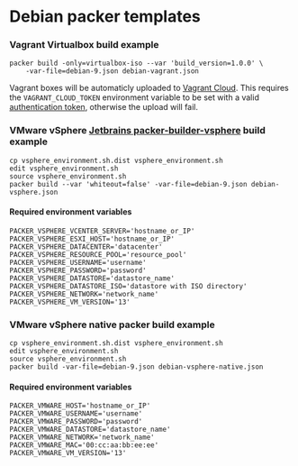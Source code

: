 # Debian packer templates

### Vagrant Virtualbox build example

    packer build -only=virtualbox-iso --var 'build_version=1.0.0' \
    	-var-file=debian-9.json debian-vagrant.json

Vagrant boxes will be automaticly uploaded to [Vagrant Cloud](https://app.vagrantup.com/). This requires the `VAGRANT_CLOUD_TOKEN` environment variable to be set with a valid [authentication token](https://app.vagrantup.com/settings/security), otherwise the upload will fail.

### VMware vSphere [Jetbrains packer-builder-vsphere](https://github.com/jetbrains-infra/packer-builder-vsphere) build example

    cp vsphere_environment.sh.dist vsphere_environment.sh
    edit vsphere_environment.sh
    source vsphere_environment.sh
    packer build --var 'whiteout=false' -var-file=debian-9.json debian-vsphere.json

#### Required environment variables

    PACKER_VSPHERE_VCENTER_SERVER='hostname_or_IP'
    PACKER_VSPHERE_ESXI_HOST='hostname_or_IP'
    PACKER_VSPHERE_DATACENTER='datacenter'
    PACKER_VSPHERE_RESOURCE_POOL='resource_pool'
    PACKER_VSPHERE_USERNAME='username'
    PACKER_VSPHERE_PASSWORD='password'
    PACKER_VSPHERE_DATASTORE='datastore_name'
    PACKER_VSPHERE_DATASTORE_ISO='datastore with ISO directory'
    PACKER_VSPHERE_NETWORK='network_name'
    PACKER_VSPHERE_VM_VERSION='13'

### VMware vSphere native packer build example

    cp vsphere_environment.sh.dist vsphere_environment.sh
    edit vsphere_environment.sh
    source vsphere_environment.sh
    packer build -var-file=debian-9.json debian-vsphere-native.json

#### Required environment variables

    PACKER_VMWARE_HOST='hostname_or_IP'
    PACKER_VMWARE_USERNAME='username'
    PACKER_VMWARE_PASSWORD='password'
    PACKER_VMWARE_DATASTORE='datastore_name'
    PACKER_VMWARE_NETWORK='network_name'
    PACKER_VMWARE_MAC='00:cc:aa:bb:ee:ee'
    PACKER_VMWARE_VM_VERSION='13'
